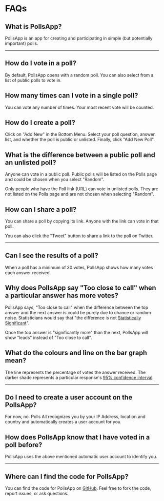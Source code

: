 # FAQs

## What is PollsApp?

PollsApp is an app for creating and participating in simple (but potentially important) polls. 

---

## How do I vote in a poll?

By default, PollsApp opens with a random poll. You can also select from a list of public polls to vote in.

## How many times can I vote in a single poll?

You can vote any number of times. Your most recent vote will be counted.

## How do I create a poll?

Click on "Add New" in the Bottom Menu. Select your poll question, answer list, and whether the poll is public or unlisted. Finally, click "Add New Poll". 

## What is the difference between a public poll and an unlisted poll?

Anyone can vote in a public poll. Public polls will be listed on the Polls page and could be chosen when you select "Random".

Only people who have the Poll link (URL) can vote in unlisted polls. They are not listed on the Polls page and are not chosen when selecting "Random".

## How can I share a poll?

You can share a poll by copying its link. Anyone with the link can vote in that poll. 

You can also click the "Tweet" button to share a link to the poll on Twitter.

---

## Can I see the results of a poll?

When a poll has a minimum of 30 votes, PollsApp shows how many votes each answer received. 

## Why does PollsApp say "Too close to call" when a particular answer has more votes? 

PollsApp says, "Too close to call" when the difference between the top answer and the next answer is could be purely due to chance or random noise. Statisticians would say that "the difference is not [Statistically Significant](https://en.wikipedia.org/wiki/Statistical_significance)". 

Once the top answer is "significantly more" than the next, PollsApp will show "leads" instead of "Too close to call".

## What do the colours and line on the bar graph mean?

The line represents the percentage of votes the answer received. The darker shade represents a particular response's [95% confidence interval](https://en.wikipedia.org/wiki/Confidence_interval). 

---

## Do I need to create a user account on the PollsApp?

For now, no. Polls All recognizes you by your IP Address, location and country and automatically creates a user account for you.

## How does PollsApp know that I have voted in a poll before?

PollsApp uses the above mentioned automatic user account to identify you.

---

## Where can I find the code for PollsApp?

You can find the code for PollsApp on [GitHub](https://github.com/nuuuwan/polls_app). Feel free to fork the code, report issues, or ask questions.